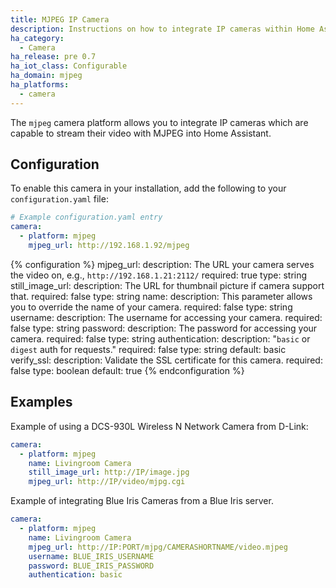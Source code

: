 ```yaml
---
title: MJPEG IP Camera
description: Instructions on how to integrate IP cameras within Home Assistant.
ha_category:
  - Camera
ha_release: pre 0.7
ha_iot_class: Configurable
ha_domain: mjpeg
ha_platforms:
  - camera
---
```


The `mjpeg` camera platform allows you to integrate IP cameras which are capable
to stream their video with MJPEG into Home Assistant.

## Configuration

To enable this camera in your installation,
add the following to your `configuration.yaml` file:

```yaml
# Example configuration.yaml entry
camera:
  - platform: mjpeg
    mjpeg_url: http://192.168.1.92/mjpeg
```

{% configuration %}
mjpeg_url:
  description: The URL your camera serves the video on, e.g., `http://192.168.1.21:2112/`
  required: true
  type: string
still_image_url:
  description: The URL for thumbnail picture if camera support that.
  required: false
  type: string
name:
  description: This parameter allows you to override the name of your camera.
  required: false
  type: string
username:
  description: The username for accessing your camera.
  required: false
  type: string
password:
  description: The password for accessing your camera.
  required: false
  type: string
authentication:
  description: "`basic` or `digest` auth for requests."
  required: false
  type: string
  default: basic
verify_ssl:
  description: Validate the SSL certificate for this camera.
  required: false
  type: boolean
  default: true
{% endconfiguration %}

## Examples

Example of using a DCS-930L Wireless N Network Camera from D-Link:

```yaml
camera:
  - platform: mjpeg
    name: Livingroom Camera
    still_image_url: http://IP/image.jpg
    mjpeg_url: http://IP/video/mjpg.cgi
```

Example of integrating Blue Iris Cameras from a Blue Iris server.

```yaml
camera:
  - platform: mjpeg
    name: Livingroom Camera
    mjpeg_url: http://IP:PORT/mjpg/CAMERASHORTNAME/video.mjpeg
    username: BLUE_IRIS_USERNAME
    password: BLUE_IRIS_PASSWORD
    authentication: basic
```
